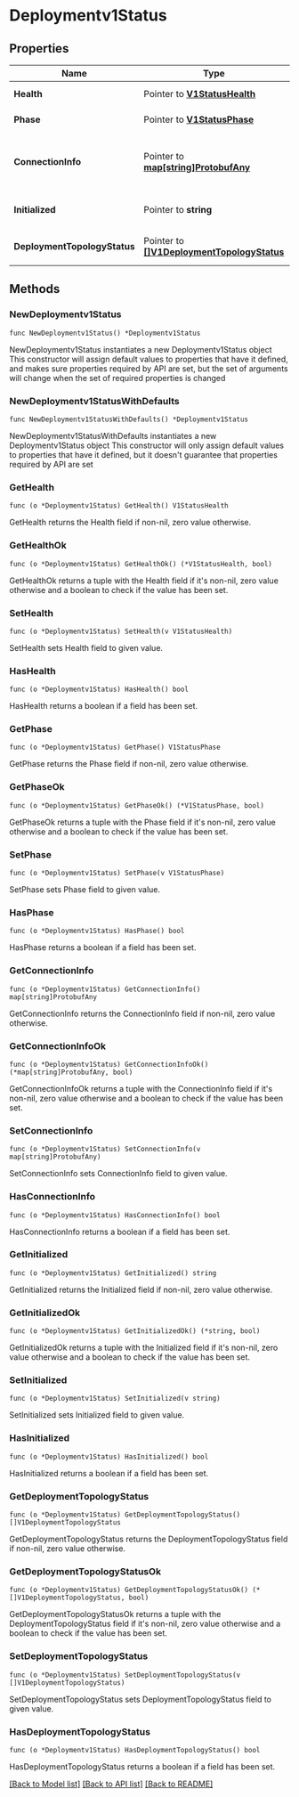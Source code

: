# Deploymentv1Status

## Properties

Name | Type | Description | Notes
------------ | ------------- | ------------- | -------------
**Health** | Pointer to [**V1StatusHealth**](V1StatusHealth.md) |  | [optional] [default to HEALTH_UNSPECIFIED]
**Phase** | Pointer to [**V1StatusPhase**](V1StatusPhase.md) |  | [optional] [default to PHASE_UNSPECIFIED]
**ConnectionInfo** | Pointer to [**map[string]ProtobufAny**](ProtobufAny.md) | ConnectionDetails urls, ports, credentials, etc for connecting to the data service. | [optional] 
**Initialized** | Pointer to **string** | Initialize used to control startup scripts. | [optional] 
**DeploymentTopologyStatus** | Pointer to [**[]V1DeploymentTopologyStatus**](V1DeploymentTopologyStatus.md) | Status of the deployment topology. | [optional] 

## Methods

### NewDeploymentv1Status

`func NewDeploymentv1Status() *Deploymentv1Status`

NewDeploymentv1Status instantiates a new Deploymentv1Status object
This constructor will assign default values to properties that have it defined,
and makes sure properties required by API are set, but the set of arguments
will change when the set of required properties is changed

### NewDeploymentv1StatusWithDefaults

`func NewDeploymentv1StatusWithDefaults() *Deploymentv1Status`

NewDeploymentv1StatusWithDefaults instantiates a new Deploymentv1Status object
This constructor will only assign default values to properties that have it defined,
but it doesn't guarantee that properties required by API are set

### GetHealth

`func (o *Deploymentv1Status) GetHealth() V1StatusHealth`

GetHealth returns the Health field if non-nil, zero value otherwise.

### GetHealthOk

`func (o *Deploymentv1Status) GetHealthOk() (*V1StatusHealth, bool)`

GetHealthOk returns a tuple with the Health field if it's non-nil, zero value otherwise
and a boolean to check if the value has been set.

### SetHealth

`func (o *Deploymentv1Status) SetHealth(v V1StatusHealth)`

SetHealth sets Health field to given value.

### HasHealth

`func (o *Deploymentv1Status) HasHealth() bool`

HasHealth returns a boolean if a field has been set.

### GetPhase

`func (o *Deploymentv1Status) GetPhase() V1StatusPhase`

GetPhase returns the Phase field if non-nil, zero value otherwise.

### GetPhaseOk

`func (o *Deploymentv1Status) GetPhaseOk() (*V1StatusPhase, bool)`

GetPhaseOk returns a tuple with the Phase field if it's non-nil, zero value otherwise
and a boolean to check if the value has been set.

### SetPhase

`func (o *Deploymentv1Status) SetPhase(v V1StatusPhase)`

SetPhase sets Phase field to given value.

### HasPhase

`func (o *Deploymentv1Status) HasPhase() bool`

HasPhase returns a boolean if a field has been set.

### GetConnectionInfo

`func (o *Deploymentv1Status) GetConnectionInfo() map[string]ProtobufAny`

GetConnectionInfo returns the ConnectionInfo field if non-nil, zero value otherwise.

### GetConnectionInfoOk

`func (o *Deploymentv1Status) GetConnectionInfoOk() (*map[string]ProtobufAny, bool)`

GetConnectionInfoOk returns a tuple with the ConnectionInfo field if it's non-nil, zero value otherwise
and a boolean to check if the value has been set.

### SetConnectionInfo

`func (o *Deploymentv1Status) SetConnectionInfo(v map[string]ProtobufAny)`

SetConnectionInfo sets ConnectionInfo field to given value.

### HasConnectionInfo

`func (o *Deploymentv1Status) HasConnectionInfo() bool`

HasConnectionInfo returns a boolean if a field has been set.

### GetInitialized

`func (o *Deploymentv1Status) GetInitialized() string`

GetInitialized returns the Initialized field if non-nil, zero value otherwise.

### GetInitializedOk

`func (o *Deploymentv1Status) GetInitializedOk() (*string, bool)`

GetInitializedOk returns a tuple with the Initialized field if it's non-nil, zero value otherwise
and a boolean to check if the value has been set.

### SetInitialized

`func (o *Deploymentv1Status) SetInitialized(v string)`

SetInitialized sets Initialized field to given value.

### HasInitialized

`func (o *Deploymentv1Status) HasInitialized() bool`

HasInitialized returns a boolean if a field has been set.

### GetDeploymentTopologyStatus

`func (o *Deploymentv1Status) GetDeploymentTopologyStatus() []V1DeploymentTopologyStatus`

GetDeploymentTopologyStatus returns the DeploymentTopologyStatus field if non-nil, zero value otherwise.

### GetDeploymentTopologyStatusOk

`func (o *Deploymentv1Status) GetDeploymentTopologyStatusOk() (*[]V1DeploymentTopologyStatus, bool)`

GetDeploymentTopologyStatusOk returns a tuple with the DeploymentTopologyStatus field if it's non-nil, zero value otherwise
and a boolean to check if the value has been set.

### SetDeploymentTopologyStatus

`func (o *Deploymentv1Status) SetDeploymentTopologyStatus(v []V1DeploymentTopologyStatus)`

SetDeploymentTopologyStatus sets DeploymentTopologyStatus field to given value.

### HasDeploymentTopologyStatus

`func (o *Deploymentv1Status) HasDeploymentTopologyStatus() bool`

HasDeploymentTopologyStatus returns a boolean if a field has been set.


[[Back to Model list]](../README.md#documentation-for-models) [[Back to API list]](../README.md#documentation-for-api-endpoints) [[Back to README]](../README.md)



